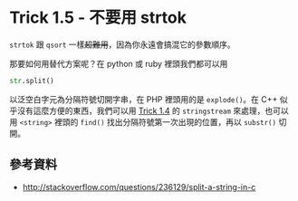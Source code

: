 # Trick 1.5 - 不要用 strtok

`strtok` 跟 `qsort` 一樣<s>超難用</s>，因為你永遠會搞混它的參數順序。

那要如何用替代方案呢？在 python 或 ruby 裡頭我們都可以用

```python
str.split()
```

以泛空白字元為分隔符號切開字串，在 PHP 裡頭用的是 `explode()`。在 C++ 似乎沒有這麼方便的東西，我們可以用 [Trick 1.4](1.4/sstream.md) 的 `stringstream` 來處理，也可以用 `<string>` 裡頭的 `find()` 找出分隔符號第一次出現的位置，再以 `substr()` 切開。

## 參考資料

* http://stackoverflow.com/questions/236129/split-a-string-in-c